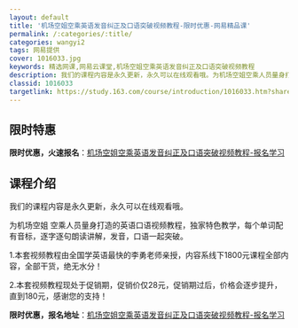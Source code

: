 ```yaml
---
layout: default
title: '机场空姐空乘英语发音纠正及口语突破视频教程-限时优惠-网易精品课'
permalink: /:categories/:title/
categories: wangyi2
tags: 网易提供
cover: 1016033.jpg
keywords: 精选网课,网易云课堂,机场空姐空乘英语发音纠正及口语突破视频教程
description: 我们的课程内容是永久更新，永久可以在线观看哦。为机场空姐空乘人员量身打造的英语口语视频教程，独家特色教学，每个单词配有音
classid: 1016033
targetlink: https://study.163.com/course/introduction/1016033.htm?share=1&shareId=1025206652&utm_campaign=share&utm_medium=iphoneShare&utm_source=&utm_u=1025206652
---
```


## 限时特惠

**限时优惠，火速报名**：[机场空姐空乘英语发音纠正及口语突破视频教程-报名学习](https://study.163.com/course/introduction/1016033.htm?share=1&shareId=1025206652&utm_campaign=share&utm_medium=iphoneShare&utm_source=&utm_u=1025206652)

## 课程介绍

我们的课程内容是永久更新，永久可以在线观看哦。

为机场空姐 空乘人员量身打造的英语口语视频教程，独家特色教学，每个单词配有音标，逐字逐句朗读讲解，发音，口语一起突破。

1.本套视频教程由全国学英语最快的李勇老师亲授，内容系线下1800元课程全部内容，全部干货，绝无水分！

2.本套视频教程现处于促销期，促销价仅28元，促销期过后，价格会逐步提升，直到180元，感谢您的支持！

**限时优惠，报名地址**：[机场空姐空乘英语发音纠正及口语突破视频教程-报名学习](https://study.163.com/course/introduction/1016033.htm?share=1&shareId=1025206652&utm_campaign=share&utm_medium=iphoneShare&utm_source=&utm_u=1025206652)

